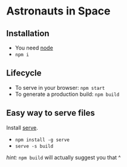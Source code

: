 # Astronauts in Space

## Installation

- You need [node](https://nodejs.org/en/)
- `npm i`

## Lifecycle

- To serve in your browser: `npm start`
- To generate a production build: `npm build`

## Easy way to serve files

Install [serve](https://www.npmjs.com/package/serve).

- `npm install -g serve`
- `serve -s build`

_hint:_ `npm build` will actually suggest you that ^ 
